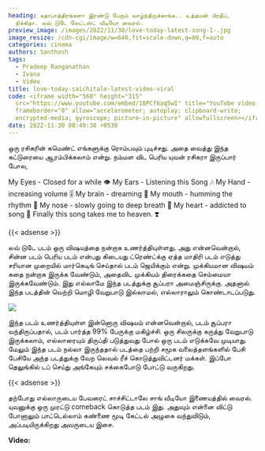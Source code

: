 ```yaml
---
heading: கதாபாத்திரங்களா இரண்டு பேரும் வாழ்ந்திருக்காங்க.. உத்தமன் பிரதீப்,
  நிக்கிதா. லவ் டுடே லேட்டஸ்ட் வீடியோ வைரல்.
preview_image: /images/2022/11/30/love-today-latest-song-1-.jpg
image_resize: /cdn-cgi/image/w=640,fit=scale-down,q=80,f=auto
categories: cinema
authors: Santhosh
tags:
  - Pradeep Ranganathan
  - Ivana
  - Video
title: love-today-saichitale-latest-video-viral
code: <iframe width="560" height="315"
  src="https://www.youtube.com/embed/18PCf6aq5wI" title="YouTube video player"
  frameborder="0" allow="accelerometer; autoplay; clipboard-write;
  encrypted-media; gyroscope; picture-in-picture" allowfullscreen></iframe>
date: 2022-11-30 08:49:38 +0530
---
```

ஒரு ரசிகரின் கமெண்ட் எங்களுக்கு ரொம்பவும் புடிச்சது. அதை வைத்து இந்த கட்டுரையை ஆரம்பிக்கலாம் என்று. நம்மள விட பெரிய யுவன் ரசிகரா இருப்பார் போல,

My Eyes - Closed for a while 👁️
My Ears - Listening this Song 🎶
My Hand - increasing volume 🎚️
My brain - dreaming 💭
My mouth - humming the rhythm 🥵
My nose - slowly going to deep breath 👃
My heart - addicted to song 💯
Finally this song takes me to heaven. ❣️

{{< adsense >}}

லவ் டுடே படம் ஒரு விஷயத்தை நன்றாக உணர்த்தியுள்ளது. அது என்னவென்றால், சின்ன படம் பெரிய படம் என்பது கிடையது ட்ரெண்ட்க்கு ஏத்த மாதிரி படம் எடுத்து சரியான முறையில் மார்கெடிங் செய்தால் படம் ஜெயிக்கும் என்று. முக்கியமான விஷயம் கதை நன்றாக இருக்க வேண்டும், அதைவிட முக்கியம் திரைக்கதை செம்மையா இருக்கவேண்டும். இது எல்லாமே இந்த படத்துக்கு சூப்பரா அமைஞ்சிருக்கு. அதனால் இந்த படத்தின் வெற்றி மொழி வேறுபாடு இல்லாமல், எல்லாராலும் கொண்டாடப்படுது. 

![](/images/2022/11/30/love-today-latest-song-2-.jpg)

இந்த படம் உணர்த்தியுள்ள இன்னொரு விஷயம் என்னவென்றால், படம் சூப்பரா வந்திருப்பதால், படம் பார்த்த 99% பேருக்கு மகிழ்ச்சி. ஒரு சிலருக்கு கருத்து வேறுபாடு இருக்கலாம், எல்லாரையும் திருப்தி படுத்துவது போல் ஒரு படம் எடுக்கவே முடியாது. மேலும் இந்த படம் நல்லா இருந்ததால் படத்தை பற்றி சமூக வலைத்தளங்களில்  பேசி பேசியே அந்த படத்துக்கு வேற லெவல் ரீச் கொடுத்துவிட்டனர் மக்கள். இப்போ தெலுங்கில் டப் செய்து அங்கேயும் சக்கைபோடு போட்டு வருகிறது.

{{< adsense >}}

தற்போது எல்லாருடைய பேவரைட் சாச்சிட்டாலே சாங் வீடியோ இணையத்தில் வைரல். யுவனுக்கு ஒரு முரட்டு comeback கொடுத்த படம் இது. அதுவும் என்னை விட்டு போனாலும் பாட்டெல்லாம் கண்ணை மூடி கேட்டல் அழுகை வந்துவிடும், அப்படியிருக்கிறது அவருடைய இசை. 

**V﻿ideo:**